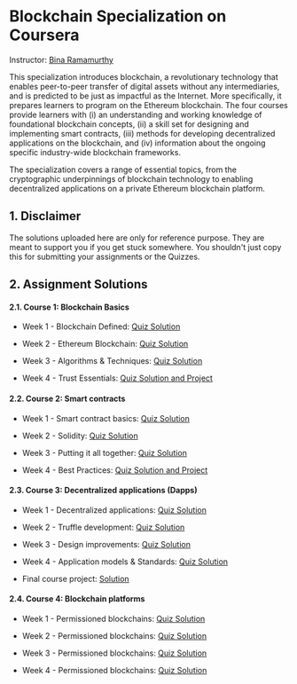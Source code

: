 # Blockchain Specialization on Coursera 
Instructor: [Bina Ramamurthy](https://www.coursera.org/instructor/~5767003)

This specialization introduces blockchain, a revolutionary technology that enables peer-to-peer transfer of digital assets without any intermediaries, and is predicted to be just as impactful as the Internet. More specifically, it prepares learners to program on the Ethereum blockchain. The four courses provide learners with (i) an understanding and working knowledge of foundational blockchain concepts, (ii) a skill set for designing and implementing smart contracts, (iii) methods for developing decentralized applications on the blockchain, and (iv) information about the ongoing specific industry-wide blockchain frameworks.

The specialization covers a range of essential topics, from the cryptographic underpinnings of blockchain technology to enabling decentralized applications on a private Ethereum blockchain platform. 

## 1. Disclaimer
The solutions uploaded here are only for reference purpose. They are meant to support you if you get stuck somewhere. You shouldn't just copy this for submitting your assignments or the Quizzes.


## 2. Assignment Solutions

#### 2.1. Course 1: Blockchain Basics 
- Week 1 - Blockchain Defined: [Quiz Solution](https://github.com/sachin-raj-m/Coursera-Blockchain-Specialization/blob/main/Blockchain%20Basics/Blockchain%20Defined%20-%20Week%201.pdf)

- Week 2 - Ethereum Blockchain: [Quiz Solution](https://github.com/sachin-raj-m/Coursera-Blockchain-Specialization/blob/main/Blockchain%20Basics/Ethereum%20Blockchain%20-%20%20Week%202.pdf)

- Week 3 - Algorithms & Techniques: [Quiz Solution](https://github.com/sachin-raj-m/Coursera-Blockchain-Specialization/blob/main/Blockchain%20Basics/Algorithms%20%20%20Techniques%20-%20%20Week%203.pdf)

- Week 4 - Trust Essentials: [Quiz Solution and Project](https://github.com/sachin-raj-m/Coursera-Blockchain-Specialization/blob/main/Blockchain%20Basics/score.txt.txt)

#### 2.2. Course 2: Smart contracts

- Week 1 - Smart contract basics: [Quiz Solution]()

- Week 2 - Solidity: [Quiz Solution]()

- Week 3 - Putting it all together: [Quiz Solution]()

- Week 4 - Best Practices: [Quiz Solution and Project]()

#### 2.3. Course 3: Decentralized applications (Dapps)

- Week 1 - Decentralized applications: [Quiz Solution]()

- Week 2 - Truffle development: [Quiz Solution]()

- Week 3 - Design improvements: [Quiz Solution]()

- Week 4 - Application models & Standards: [Quiz Solution]() 

- Final course project: [Solution]()

#### 2.4. Course 4: Blockchain platforms

- Week 1 - Permissioned blockchains: [Quiz Solution]()

- Week 2 - Permissioned blockchains: [Quiz Solution]()

- Week 3 - Permissioned blockchains: [Quiz Solution]()

- Week 4 - Permissioned blockchains: [Quiz Solution]()
